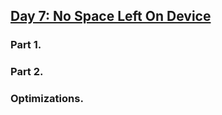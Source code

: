 ## [Day 7: No Space Left On Device](https://adventofcode.com/2022/day/7)

### Part 1.

### Part 2.

### Optimizations.

